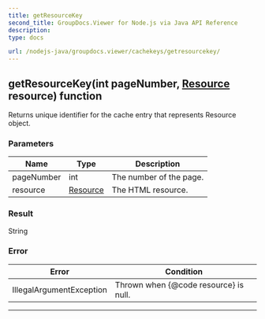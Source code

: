 ```yaml
---
title: getResourceKey
second_title: GroupDocs.Viewer for Node.js via Java API Reference
description: 
type: docs

url: /nodejs-java/groupdocs.viewer/cachekeys/getresourcekey/
---
```


## getResourceKey(int pageNumber, [Resource](../../resource) resource)  function

 Returns unique identifier for the cache entry that represents  Resource object.
 

### Parameters

| Name | Type | Description |
| --- | --- | --- |
| pageNumber | int | The number of the page. |
| resource | [Resource](../../resource) | The HTML resource. |

### Result
String

### Error

| Error | Condition |
| --- | --- |
 | IllegalArgumentException | Thrown when {@code resource} is null. |


---


